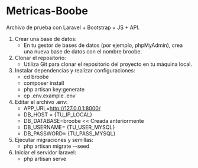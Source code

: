 # Metricas-Boobe
Archivo de prueba con Laravel + Bootstrap + JS + API.

1. Crear una base de datos:
    - En tu gestor de bases de datos (por ejemplo, phpMyAdmin), crea una nueva base de datos con el nombre broobe.
2. Clonar el repositorio:
    - Utiliza Git para clonar el repositorio del proyecto en tu máquina local.
3. Instalar dependencias y realizar configuraciones:
    - cd broobe
    - composer install
    - php artisan key:generate
    - cp .env.example .env
4. Editar el archivo .env:
    - APP_URL=http://127.0.0.1:8000/
    - DB_HOST = {TU_IP_LOCAL}
    - DB_DATABASE=broobe << Creada anteriormente
    - DB_USERNAME= {TU_USER_MYSQL}
    - DB_PASSWORD= {TU_PASS_MYSQL}
5. Ejecutar migraciones y semillas:
    - php artisan migrate --seed
6. Iniciar el servidor laravel:
    - php artisan serve
